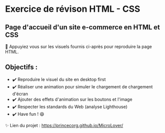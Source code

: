 # Exercice de révison HTML - CSS
## Page d'accueil d'un site e-commerce en HTML et CSS
:memo: Appuyiez vous sur les visuels fournis ci-après pour reproduire la page HTML.
## Objectifs :
-  :heavy_check_mark:	Reproduire le visuel du site en desktop first
-  :heavy_check_mark:	Réaliser une animation pour simuler le chargement de chargement d'écran 
-  :heavy_check_mark:	Ajouter des effets d'animation sur les boutons et l'image
-  :heavy_check_mark:	Respecter les standards du Web (analyse Lighthouse)
-  :heavy_check_mark:	Have fun ! :smile:

:sparkles: Lien du projet : https://princecorg.github.io/MicroLover/
